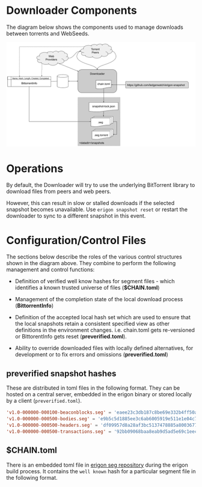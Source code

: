 # Downloader Components

The diagram below shows the components used to manage downloads between torrents and WebSeeds.

![components](components.png)

# Operations

By default, the Downloader will try to use the underlying BitTorrent library to download files from peers and web peers.  

However, this can result in slow or stalled downloads if the selected snapshot becomes unavailable. Use `erigon snapshot reset` or restart the downloader to sync to a different snapshot in this event.

# Configuration/Control Files

The sections below describe the roles of the various control structures shown in the diagram above.  They combine to perform the following management and control functions:

* Definition of verified well know hashes for segment files - which identifies a known trusted universe of files (**$CHAIN.toml**)

* Management of the completion state of the local download process (**BittorrentInfo**)

* Definition of the accepted local hash set which are used to ensure that the local snapshots retain a consistent specified view as other definitions in the environment changes.  i.e. chain.toml gets re-versioned or BittorentInfo gets reset (**preverified.toml**).

* Ability to override downloaded files with locally defined alternatives, for development or to fix errors and omissions (**preverified.toml**)

## preverified snapshot hashes

These are distributed in toml files in the following format. They can be hosted on a central server, embedded in the erigon binary or stored locally by a client (`preverified.toml`).

```toml
'v1.0-000000-000100-beaconblocks.seg' = 'eaee23c3db187c8be69e332b4ff50aa73380d0ef'
'v1.0-000000-000500-bodies.seg' = 'e9b5c5d1885ee3c6ab6005919e511e1e04c7e34e'
'v1.0-000000-000500-headers.seg' = 'df09957d8a28af3bc5137478885a8003677ca878'
'v1.0-000000-000500-transactions.seg' = '92bb09068baa8eab9d5ad5e69c1eecd404a82258'
```

## $CHAIN.toml

There is an embedded toml file in [erigon seg repository](https://github.com/erigontech/erigon-snapshot) during the erigon build process. It contains 
the `well known` hash for a particular segment file in the following format. 

